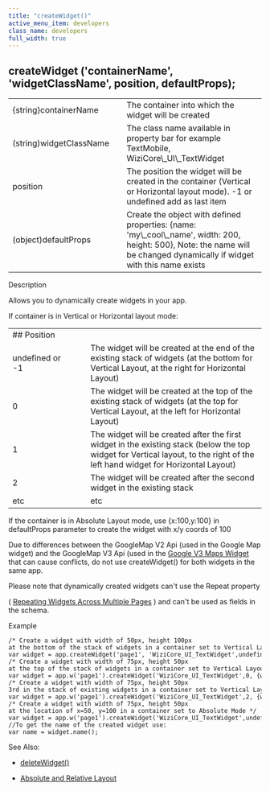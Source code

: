 ```yaml
---
title: "createWidget()"
active_menu_item: developers
class_name: developers
full_width: true
---
```



## createWidget ('containerName', 'widgetClassName', position, defaultProps);

<table>
<tr>
<td width="168">
{string}containerName

</td>
<td width="20">
</td>
<td width="692">
The container into which the widget will be created

</td>
</tr>
<tr>
<td width="168">
(string)widgetClassName

</td>
<td width="20">
</td>
<td width="692">
The class name available in property bar for example TextMobile, WiziCore\_UI\_TextWidget

</td>
</tr>
<tr>
<td width="168">
position

</td>
<td width="20">
</td>
<td width="692">
The position the widget will be created in the container (Vertical or Horizontal layout mode). -1 or undefined add as last item

</td>
</tr>
<tr>
<td width="168">
(object)defaultProps

</td>
<td width="20">
</td>
<td width="692">
Create the object with defined properties: {name: 'my\_cool\_name', width: 200, height: 500}, Note: the name will be changed dynamically if widget with this name exists

</td>
</tr>
</table>

Description

Allows you to dynamically create widgets in your app.

If container is in Vertical or Horizontal layout mode:

<table>
<tr>
<td width="175">
## Position

</td>
<td width="14">
</td>
<td width="691">
</td>
</tr>
<tr>
<td width="175">
undefined or -1

</td>
<td width="14">
</td>
<td width="691">
The widget will be created at the end of the existing stack of widgets (at the bottom for Vertical Layout, at the right for Horizontal Layout)

</td>
</tr>
<tr>
<td width="175">
0

</td>
<td width="14">
</td>
<td width="691">
The widget will be created at the top of the existing stack of widgets (at the top for Vertical Layout, at the left for Horizontal Layout)

</td>
</tr>
<tr>
<td width="175">
1

</td>
<td width="14">
</td>
<td width="691">
The widget will be created after the first widget in the existing stack (below the top widget for Vertical layout, to the right of the left hand widget for Horizontal Layout)

</td>
</tr>
<tr>
<td width="175">
2

</td>
<td width="14">
</td>
<td width="691">
The widget will be created after the second widget in the existing stack

</td>
</tr>
<tr>
<td width="175">
etc

</td>
<td width="14">
</td>
<td width="691">
etc

</td>
</tr>
</table>

If the container is in Absolute Layout mode, use {x:100,y:100} in defaultProps parameter to create the widget with x/y coords of 100

Due to differences between the GoogleMap V2 Api (used in the Google Map widget) and the GoogleMap V3 Api (used in the [Google V3 Maps Widget](../../../product-guide/advanced-important-widgets/google-v3-maps-widget/index) that can cause conflicts, do not use createWidget() for both widgets in the same app.

Please note that dynamically created widgets can't use the Repeat property

( [Repeating Widgets Across Multiple Pages](../../../product-guide/content-and-app-layout/editing-and-laying-out--reference/repeating-widgets-across-multi) ) and can't be used as fields in the schema.

Example

    /* Create a widget with width of 50px, height 100px
    at the bottom of the stack of widgets in a container set to Vertical Layout mode */
    var widget = app.createWidget('page1', 'WiziCore_UI_TextWidget',undefined, {width:50,height: 100});
    /* Create a widget with width of 75px, height 50px
    at the top of the stack of widgets in a container set to Vertical Layout mode */
    var widget = app.w('page1').createWidget('WiziCore_UI_TextWidget',0, {width:75,height: 50}
    /* Create a widget with width of 75px, height 50px
    3rd in the stack of existing widgets in a container set to Vertical Layout mode */
    var widget = app.w('page1').createWidget('WiziCore_UI_TextWidget',2, {width:75,height: 50}
    /* Create a widget with width of 75px, height 50px
    at the location of x=50, y=100 in a container set to Absolute Mode */
    var widget = app.w('page1').createWidget('WiziCore_UI_TextWidget',undefined, {x:50, y:100, width:75,height: 50}
    //To get the name of the created widget use:
    var name = widget.name();
   

See Also:

 - [deleteWidget()](deletewidget)

 - [Absolute and Relative Layout](../../../product-guide/content-and-app-layout/responsive-/-adaptive-/-fluid-design/absolute-and-relative-layout)

